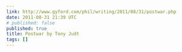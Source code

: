 ```yaml
---
link: http://www.gyford.com/phil/writing/2011/08/31/postwar.php
date: 2011-08-31 21:39 UTC
# published: false
published: true
title: Postwar by Tony Judt
tags: []
---
```



